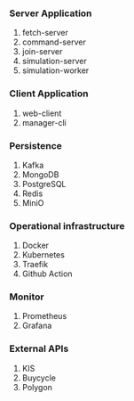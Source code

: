 ### Server Application

1. fetch-server
2. command-server
3. join-server
4. simulation-server
5. simulation-worker


### Client Application

1. web-client
2. manager-cli


### Persistence

1. Kafka
2. MongoDB
3. PostgreSQL
4. Redis
6. MiniO


### Operational infrastructure

1. Docker
2. Kubernetes
3. Traefik
4. Github Action


### Monitor

1. Prometheus
2. Grafana


### External APIs

1. KIS
2. Buycycle
3. Polygon
